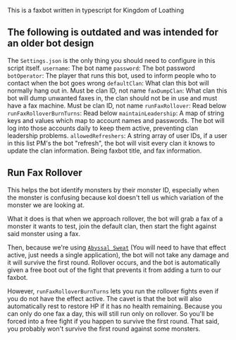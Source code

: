 This is a faxbot written in typescript for Kingdom of Loathing

## The following is outdated and was intended for an older bot design

The `Settings.json` is the only thing you should need to configure in this script itself.
`username`: The bot name
`password`: The bot password
`botOperator`: The player that runs this bot, used to inform people who to contact when the bot goes wrong
`defaultClan`: What clan this bot will normally hang out in. Must be clan ID, not name
`faxDumpClan`: What clan this bot will dump unwanted faxes in, the clan should not be in use and must have a fax machine. Must be clan ID, not name
`runFaxRollover`: Read below
`runFaxRolloverBurnTurns`: Read below
`maintainLeadership`: A map of string keys and values which map to account names and passwords. The bot will log into those accounts daily to keep them active, preventing clan leadership problems.
`allowedRefreshers`: A string array of user IDs, if a user in this list PM's the bot "refresh", the bot will visit every clan it knows to update the clan information. Being faxbot title, and fax information.

## Run Fax Rollover

This helps the bot identify monsters by their monster ID, especially when the monster is confusing because kol doesn't tell us which variation of the monster we are looking at.

What it does is that when we approach rollover, the bot will grab a fax of a monster it wants to test, join the default clan, then start the fight against said monster using a fax.

Then, because we're using [`Abyssal Sweat`](https://kol.coldfront.net/thekolwiki/index.php/Abyssal_Sweat) (You will need to have that effect active, just needs a single application), the bot will not take any damage and it will survive the first round.
Rollover occurs, and the bot is automatically given a free boot out of the fight that prevents it from adding a turn to our faxbot.

However, `runFaxRolloverBurnTurns` lets you run the rollover fights even if you do not have the effect active. The cavet is that the bot will also automatically rest to restore HP if it has no health remaining.
Because you can only do one fax a day, this will still run only on rollover. So you'll be forced into a free fight if you happen to survive the first round.
That said, you probably won't survive the first round against some monsters.
